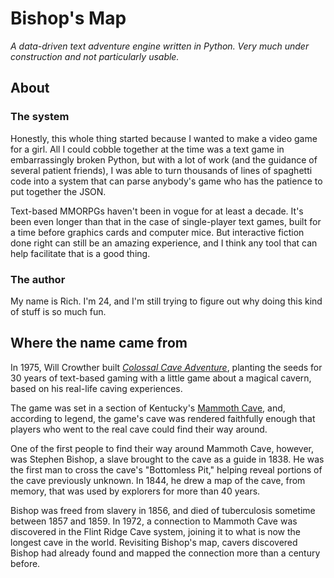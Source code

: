 # Bishop's Map

*A data-driven text adventure engine written in Python. Very much under construction and not particularly usable.*



## About

### The system
Honestly, this whole thing started because I wanted to make a video game for a girl. All I could cobble together at the time was a text game in embarrassingly broken Python, but with a lot of work (and the guidance of several patient friends), I was able to turn thousands of lines of spaghetti code into a system that can parse anybody's game who has the patience to put together the JSON.

Text-based MMORPGs haven't been in vogue for at least a decade. It's been even longer than that in the case of single-player text games, built for a time before graphics cards and computer mice. But interactive fiction done right can still be an amazing experience, and I think any tool that can help facilitate that is a good thing.

### The author
My name is Rich. I'm 24, and I'm still trying to figure out why doing this kind of stuff is so much fun.

## Where the name came from
In 1975, Will Crowther built [*Colossal Cave Adventure*](http://rickadams.org/adventure/a_history.html), planting the seeds for 30 years of text-based gaming with a little game about a magical cavern, based on his real-life caving experiences.

The game was set in a section of Kentucky's [Mammoth Cave](https://en.wikipedia.org/wiki/Mammoth_Cave_National_Park), and, according to legend, the game's cave was rendered faithfully enough that players who went to the real cave could find their way around.

One of the first people to find their way around Mammoth Cave, however, was Stephen Bishop, a slave brought to the cave as a guide in 1838. He was the first man to cross the cave's "Bottomless Pit," helping reveal portions of the cave previously unknown. In 1844, he drew a map of the cave, from memory, that was used by explorers for more than 40 years.

Bishop was freed from slavery in 1856, and died of tuberculosis sometime between 1857 and 1859. In 1972, a connection to Mammoth Cave was discovered in the Flint Ridge Cave system, joining it to what is now the longest cave in the world. Revisiting Bishop's map, cavers discovered Bishop had already found and mapped the connection more than a century before.